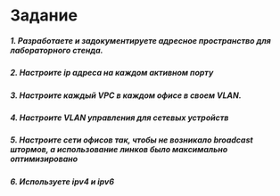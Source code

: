 # Задание

##### 1. Разработаете и задокументируете адресное пространство для лабораторного стенда.
##### 2. Настроите ip адреса на каждом активном порту
##### 3. Настроите каждый VPC в каждом офисе в своем VLAN.
##### 4. Настроите VLAN управления для сетевых устройств
##### 5. Настроите сети офисов так, чтобы не возникало broadcast штормов, а использование линков было максимально оптимизировано
##### 6. Используете ipv4 и ipv6
